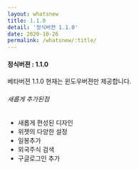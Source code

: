 ```yaml
---
layout: whatsnew
title: 1.1.0
detail: '정식버젼 1.1.0'
date: 2020-10-26
permalink: /whatsnew/:title/
---
```

<h4>정식버젼 : 1.1.0</h4>

베타버젼 1.1.0
현재는 윈도우버젼만 제공합니다.

###### 새롭게 추가된점

- 새롭게 편성된 디자인
- 위젯의 다양한 설정
- 일봉추가
- 외국주식 검색
- 구글로그인 추가
